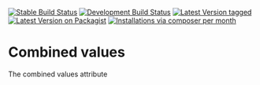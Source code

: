 [![Stable Build Status](http://img.shields.io/travis/MetaModels/attribute_combinedvalues/master.svg?label=stable)](https://travis-ci.org/MetaModels/attribute_combinedvalues/branches)
[![Development Build Status](http://img.shields.io/travis/MetaModels/attribute_combinedvalues/develop.svg?label=develop)](https://travis-ci.org/MetaModels/attribute_combinedvalues/branches)
[![Latest Version tagged](http://img.shields.io/github/tag/MetaModels/attribute_combinedvalues.svg)](https://github.com/MetaModels/attribute_combinedvalues/tags)
[![Latest Version on Packagist](http://img.shields.io/packagist/v/MetaModels/attribute_combinedvalues.svg)](https://packagist.org/packages/MetaModels/attribute_combinedvalues)
[![Installations via composer per month](http://img.shields.io/packagist/dm/MetaModels/attribute_combinedvalues.svg)](https://packagist.org/packages/MetaModels/attribute_combinedvalues)

Combined values
===============

The combined values attribute
